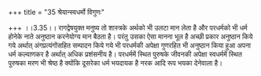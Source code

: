+++
title = "35 श्रेयान्स्वधर्मो विगुणः"

+++
।।3.35।। रागद्वेषयुक्त मनुष्य तो शास्त्रके अर्थको भी उलटा मान लेता है और
परधर्मको भी धर्म होनेके नाते अनुष्ठान करनेयोग्य मान बैठता है। परंतु उसका
ऐसा मानना भूल है अच्छी प्रकार अनुष्ठान किये गये अर्थात्
अंगप्रत्यंगोंसहित सम्पादन किये गये भी परधर्मकी अपेक्षा गुणरहित भी
अनुष्ठान किया हुआ अपना धर्म कल्याणकर है अर्थात् अधिक प्रशंसनीय है।
परधर्ममें स्थित पुरुषके जीवनकी अपेक्षा स्वधर्ममें स्थित पुरुषका मरण भी
श्रेष्ठ है क्योंकि दूसरेका धर्म भयदायक है नरक आदि रूप भयका देनेवाला है।
